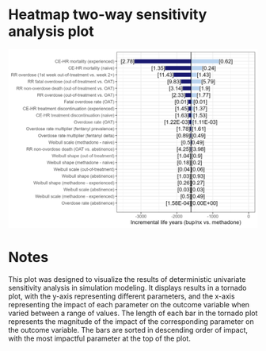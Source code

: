 # Heatmap two-way sensitivity analysis plot

![Heatmap](tornado_plot_example.png)

# Notes

This plot was designed to visualize the results of deterministic univariate sensitivity analysis in simulation modeling. It displays results in a tornado plot, with the y-axis representing different parameters, and the x-axis representing the impact of each parameter on the outcome variable when varied between a range of values. The length of each bar in the tornado plot represents the magnitude of the impact of the corresponding parameter on the outcome variable. The bars are sorted in descending order of impact, with the most impactful parameter at the top of the plot.

